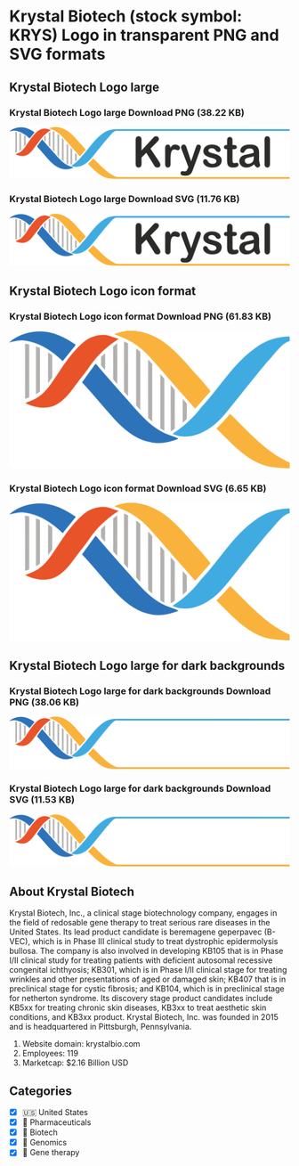 # Krystal Biotech (stock symbol: KRYS) Logo in transparent PNG and SVG formats

## Krystal Biotech Logo large

### Krystal Biotech Logo large Download PNG (38.22 KB)

![Krystal Biotech Logo large Download PNG (38.22 KB)](/img/orig/KRYS_BIG-1a247e81.png)

### Krystal Biotech Logo large Download SVG (11.76 KB)

![Krystal Biotech Logo large Download SVG (11.76 KB)](/img/orig/KRYS_BIG-b5c5c1e4.svg)

## Krystal Biotech Logo icon format

### Krystal Biotech Logo icon format Download PNG (61.83 KB)

![Krystal Biotech Logo icon format Download PNG (61.83 KB)](/img/orig/KRYS-699a8785.png)

### Krystal Biotech Logo icon format Download SVG (6.65 KB)

![Krystal Biotech Logo icon format Download SVG (6.65 KB)](/img/orig/KRYS-8f31df2f.svg)

## Krystal Biotech Logo large for dark backgrounds

### Krystal Biotech Logo large for dark backgrounds Download PNG (38.06 KB)

![Krystal Biotech Logo large for dark backgrounds Download PNG (38.06 KB)](/img/orig/KRYS_BIG.D-4358dc3a.png)

### Krystal Biotech Logo large for dark backgrounds Download SVG (11.53 KB)

![Krystal Biotech Logo large for dark backgrounds Download SVG (11.53 KB)](/img/orig/KRYS_BIG.D-3bb11001.svg)

## About Krystal Biotech

Krystal Biotech, Inc., a clinical stage biotechnology company, engages in the field of redosable gene therapy to treat serious rare diseases in the United States. Its lead product candidate is beremagene geperpavec (B-VEC), which is in Phase III clinical study to treat dystrophic epidermolysis bullosa. The company is also involved in developing KB105 that is in Phase I/II clinical study for treating patients with deficient autosomal recessive congenital ichthyosis; KB301, which is in Phase I/II clinical stage for treating wrinkles and other presentations of aged or damaged skin; KB407 that is in preclinical stage for cystic fibrosis; and KB104, which is in preclinical stage for netherton syndrome. Its discovery stage product candidates include KB5xx for treating chronic skin diseases, KB3xx to treat aesthetic skin conditions, and KB3xx product. Krystal Biotech, Inc. was founded in 2015 and is headquartered in Pittsburgh, Pennsylvania.

1. Website domain: krystalbio.com
2. Employees: 119
3. Marketcap: $2.16 Billion USD


## Categories
- [x] 🇺🇸 United States
- [x] 💊 Pharmaceuticals
- [x] 🧬 Biotech
- [x] 🧬 Genomics
- [x] 🧬 Gene therapy

